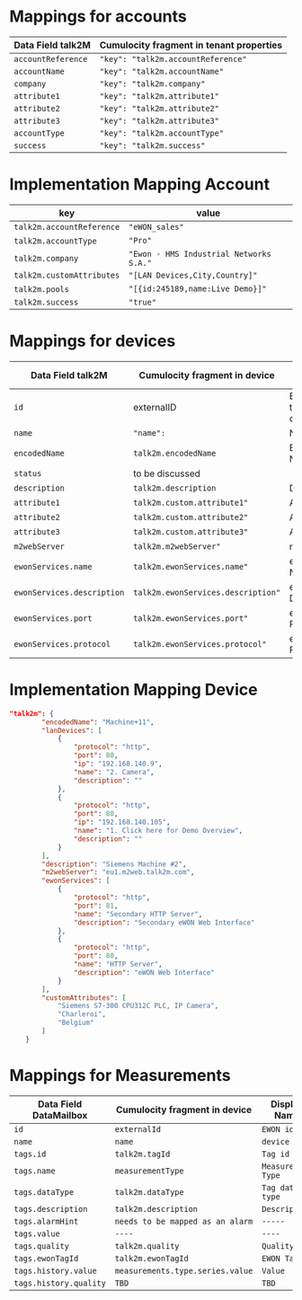 # Mappings for accounts


|Data Field talk2M| Cumulocity fragment in tenant properties|
| ---------- | ---------- |
|`accountReference`|`"key": "talk2m.accountReference"`|
|`accountName`|`"key": "talk2m.accountName"`|
|`company`|`"key": "talk2m.company"`|
|`attribute1`|`"key": "talk2m.attribute1"`|
|`attribute2`|`"key": "talk2m.attribute2"`|
|`attribute3`|`"key": "talk2m.attribute3"`|
|`accountType`|`"key": "talk2m.accountType"`|
|`success`|`"key": "talk2m.success"`|

# Implementation Mapping Account

| key                                    | value 
----------------------------|-------------
 `talk2m.accountReference` |  `"eWON_sales"` 
​`talk2m.accountType`         | `"Pro"` 
 `talk2m.company`              | `"Ewon - HMS Industrial Networks S.A."` 
`talk2m.customAttributes`  | `"[LAN Devices,City,Country]"` 
​`talk2m.pools`                    | `"[{id:245189,name:Live Demo}]"` 
 `talk2m.success`                 | `"true"` 

# Mappings for devices
|Data Field talk2M| Cumulocity fragment in device|Display Name|
| ---------- | ---------- |---------- |
|`id`|externalID|External ID of type c8y_Serial|
|`name`|`"name":`|Name|
|`encodedName`|`talk2m.encodedName`| Encoded Name|
|`status`|to be discussed||
|`description`|`talk2m.description`| Description |
|`attribute1`|`talk2m.custom.attribute1"`| Attribute 1 |
|`attribute2`|`talk2m.custom.attribute2"`| Attribute 2 |
|`attribute3`|`talk2m.custom.attribute3"`| Attribute 3 |
|`m2webServer`|`talk2m.m2webServer"`| m2webServer |
|`ewonServices.name`|`talk2m.ewonServices.name"`| ewonServices Name|
|`ewonServices.description`|`talk2m.ewonServices.description"`| ewonServices Description|
|`ewonServices.port`|`talk2m.ewonServices.port"`| ewonServices Port|
|`ewonServices.protocol`|`talk2m.ewonServices.protocol"`| ewonServices Protocol |


# Implementation Mapping Device
```json
"talk2m": {
        "encodedName": "Machine+11",
        "lanDevices": [
            {
                "protocol": "http",
                "port": 80,
                "ip": "192.168.140.9",
                "name": "2. Camera",
                "description": ""
            },
            {
                "protocol": "http",
                "port": 80,
                "ip": "192.168.140.105",
                "name": "1. Click here for Demo Overview",
                "description": ""
            }
        ],
        "description": "Siemens Machine #2",
        "m2webServer": "eu1.m2web.talk2m.com",
        "ewonServices": [
            {
                "protocol": "http",
                "port": 81,
                "name": "Secondary HTTP Server",
                "description": "Secondary eWON Web Interface"
            },
            {
                "protocol": "http",
                "port": 80,
                "name": "HTTP Server",
                "description": "eWON Web Interface"
            }
        ],
        "customAttributes": [
            "Siemens S7-300 CPU312C PLC, IP Camera",
            "Charleroi",
            "Belgium"
        ]
    }
```


# Mappings for Measurements

|Data Field DataMailbox| Cumulocity fragment in device|Display Name|
| ---------- | ---------- |---------- |
|`id`|`externalId`|`EWON id`|
|`name`|`name`|`device name`|
|`tags.id`|`talk2m.tagId`|`Tag id`|
|`tags.name`|`measurementType`|`Measurement Type`|
|`tags.dataType`|`talk2m.dataType`|`Tag data type`|
|`tags.description`|`talk2m.description`|`Description`|
|`tags.alarmHint`|`needs to be mapped as an alarm`|`-----`|
|`tags.value`|`----`|`----`|
|`tags.quality`|`talk2m.quality`|`Quality`|
|`tags.ewonTagId`|`talk2m.ewonTagId`|`EWON Tag Id`|
|`tags.history.value`|`measurements.type.series.value`|`Value`|
|`tags.history.quality`|`TBD`|`TBD`|
